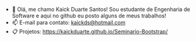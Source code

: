 - 👋 Olá, me chamo Kaick Duarte Santos! Sou estudante de Engenharia de Software e aqui no github eu posto alguns de meus trabalhos!
- 📫 E-mail para contato: kaickds@hotmail.com
- 📋 Projetos: https://kaickduarte.github.io/Seminario-Bootstrap/

<!---
kaickduarte/kaickduarte is a ✨ special ✨ repository because its `README.md` (this file) appears on your GitHub profile.
You can click the Preview link to take a look at your changes.
--->
